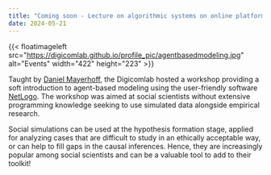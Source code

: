 ```yaml
---
title: "Coming soon - Lecture on algorithmic systems on online platforms (by Aleksandra Urman)"
date: 2024-05-21
---
```



{{< floatimageleft src="https://digicomlab.github.io/profile_pic/agentbasedmodeling.jpg" alt="Events" width="422" height="223" >}}

Taught by [Daniel Mayerhoff](https://www.uva.nl/en/profile/m/a/d.m.mayerhoffer/d.m.mayerhoffer.html), the Digicomlab hosted a workshop providing a soft introduction to agent-based modeling using the user-friendly software [NetLogo](http://ccl.northwestern.edu/netlogo/). The workshop was aimed at social scientists without extensive programming knowledge seeking to use simulated data alongside empirical research.

Social simulations can be used at the hypothesis formation stage, applied for analyzing cases that are difficult to study in an ethically acceptable way, or can help to fill gaps in the causal inferences. Hence, they are increasingly popular among social scientists and can be a valuable tool to add to their toolkit! 

